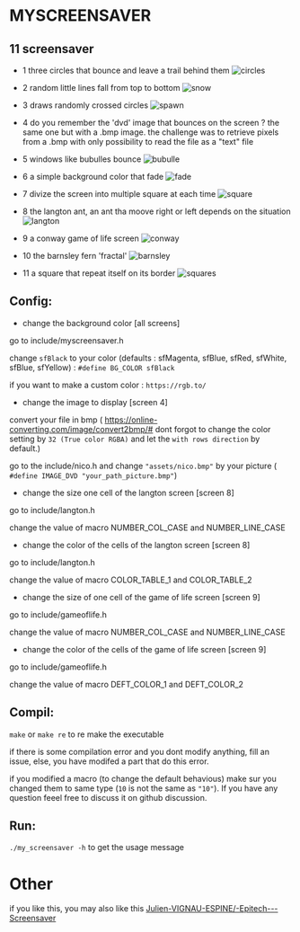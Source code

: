 # MYSCREENSAVER

## 11 screensaver

- 1
three circles that bounce and leave a trail behind them
![circles](assets/screens/screen_1.png)

- 2
random little lines fall from top to bottom
![snow](assets/screens/screen_2.png)

- 3
draws randomly crossed circles
![spawn](assets/screens/screen_3.png)

- 4
do you remember the 'dvd' image that bounces on the screen ? the same one but with a .bmp image.
the challenge was to retrieve pixels from a .bmp with only possibility to read the file as a "text" file

- 5
windows like bubulles bounce
![bubulle](assets/screens/screen_5.png)

- 6
a simple background color that fade
![fade](assets/screens/screen_6.png)

- 7
divize the screen into multiple square at each time
![square](assets/screens/screen_7.png)

- 8
the langton ant, an ant tha moove right or left depends on the situation
![langton](assets/screens/screen_8.png)

- 9
a conway game of life screen
![conway](assets/screens/screen_9.png)

- 10
the barnsley fern 'fractal'
![barnsley](assets/screens/screen_10.png)

- 11
a square that repeat itself on its border
![squares](assets/screens/screen_11.png)

## Config:

- change the background color [all screens]

go to include/myscreensaver.h

change `sfBlack` to your color (defaults : sfMagenta, sfBlue, sfRed, sfWhite,
sfBlue, sfYellow) : `#define BG_COLOR sfBlack`

if you want to make a custom color : `https://rgb.to/`

- change the image to display [screen 4]

convert your file in bmp (
https://online-converting.com/image/convert2bmp/#
 dont forgot to change the color setting by `32 (True color RGBA)` and let the
`with rows direction` by default.)

go to the include/nico.h and change `"assets/nico.bmp"` by your picture (
`#define IMAGE_DVD "your_path_picture.bmp"`)

- change the size one cell of the langton screen [screen 8]

go to include/langton.h

change the value of macro NUMBER_COL_CASE and NUMBER_LINE_CASE

- change the color of the cells of the langton screen [screen 8]

go to include/langton.h

change the value of macro COLOR_TABLE_1 and COLOR_TABLE_2

- change the size of one cell of the game of life screen [screen 9]

go to include/gameoflife.h

change the value of macro NUMBER_COL_CASE and NUMBER_LINE_CASE

- change the color of the cells of the game of life screen [screen 9]

go to include/gameoflife.h

change the value of macro DEFT_COLOR_1 and DEFT_COLOR_2

## Compil:

`make`
or
`make re`
to re make the executable

if there is some compilation error and you dont modify anything, fill an
issue, else, you have modifed a part that do this error.

if you modified a macro (to change the default behavious) make sur you changed
them to same type (`10` is not the same as `"10"`). If you have any question
feeel free to discuss it on github discussion.

## Run:

`./my_screensaver -h` to get the usage message

# Other

if you like this, you may also like this [Julien-VIGNAU-ESPINE/-Epitech---Screensaver](https://github.com/Julien-VIGNAU-ESPINE/-Epitech---Screensaver)
